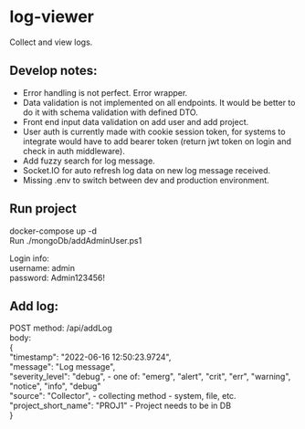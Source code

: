 # log-viewer
Collect and view logs.

## Develop notes:
- Error handling is not perfect. Error wrapper.
- Data validation is not implemented on all endpoints. It would be better to do it with schema validation with defined DTO.
- Front end input data validation on add user and add project.
- User auth is currently made with cookie session token, for systems to integrate would have to add bearer token (return jwt token on login and check in auth middleware).
- Add fuzzy search for log message.
- Socket.IO for auto refresh log data on new log message received.
- Missing .env to switch between dev and production environment.

## Run project
docker-compose up -d <br />
Run ./mongoDb/addAdminUser.ps1 <br />

Login info: <br />
username: admin <br />
password: Admin123456!

## Add log:
POST method: /api/addLog <br />
body:  <br />
{ <br />
  "timestamp": "2022-06-16 12:50:23.9724", <br />
  "message": "Log message", <br />
  "severity_level": "debug",  - one of: "emerg", "alert", "crit", "err", "warning", "notice", "info", "debug" <br />
  "source": "Collector",  - collecting method - system, file, etc. <br />
  "project_short_name": "PROJ1" - Project needs to be in DB <br />
}